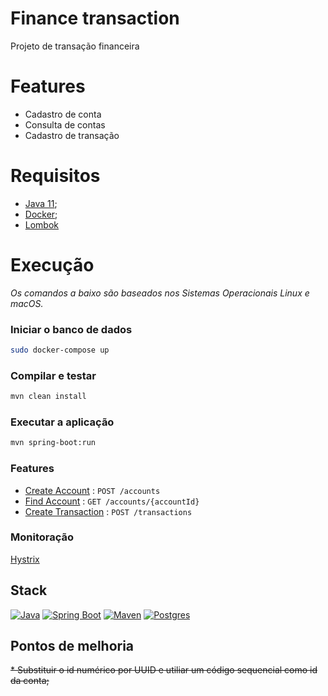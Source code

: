 # Finance transaction
Projeto de transação financeira

# Features
* Cadastro de conta
* Consulta de contas
* Cadastro de transação

# Requisitos
* [Java 11](https://www.oracle.com/technetwork/java/javase/downloads/jdk11-downloads-5066655.html);
* [Docker](https://www.docker.com/);
* [Lombok](https://projectlombok.org/)

# Execução
_Os comandos a baixo são baseados nos Sistemas Operacionais Linux e macOS._
### Iniciar o banco de dados
```bash
sudo docker-compose up
```
### Compilar e testar
```bash
mvn clean install
```
### Executar a aplicação
```bash
mvn spring-boot:run
```

### Features
* [Create Account](documentation/account-create.md) : `POST /accounts`
* [Find Account](documentation/account-find.md) : `GET /accounts/{accountId}`
* [Create Transaction](documentation/transaction-create.md) : `POST /transactions`

### Monitoração
[Hystrix](http://localhost:8080/hystrix/monitor?stream=http%3A%2F%2Flocalhost%3A8080%2Factuator%2Fhystrix.stream)

## Stack
[![Java](https://img.shields.io/badge/Java-11-blue)](https://www.oracle.com/java/technologies/javase-jdk11-downloads.html)
[![Spring Boot](https://img.shields.io/badge/Spring_Boot-Greenwich.SR3-green)](https://spring.io/blog/2019/09/12/spring-cloud-greenwich-sr3-released)
[![Maven](https://img.shields.io/badge/Maven-3.3-red)](https://www.postgresql.org/docs/12/release-12-4.html)
[![Postgres](https://img.shields.io/badge/Postgres-12.4-green)](https://www.postgresql.org/docs/12/release-12-4.html)

## Pontos de melhoria
~~* Substituir o id numérico por UUID e utiliar um código sequencial como id da conta;~~
